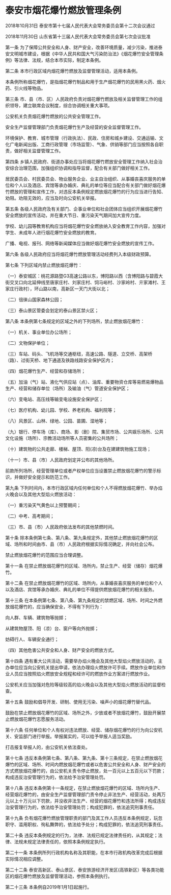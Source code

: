 # 泰安市烟花爆竹燃放管理条例

2018年10月31日 泰安市第十七届人民代表大会常务委员会第十二次会议通过

2018年11月30日 山东省第十三届人民代表大会常务委员会第七次会议批准

<!-- INFO END -->

第一条 为了保障公共安全和人身、财产安全，改善环境质量，减少污染，推进泰安文明城市建设，根据《中华人民共和国大气污染防治法》《烟花爆竹安全管理条例》等法律、法规，结合本市实际，制定本条例。

第二条 本市行政区域内烟花爆竹燃放及监督管理活动，适用本条例。

本条例所称烟花爆竹，是指烟花爆竹制品和用于生产烟花爆竹的民用黑火药、烟火药、引火线等物品。

第三条 市、县（市、区）人民政府负责对烟花爆竹燃放及相关监督管理工作的组织领导，建立联席会议制度，综合协调相关重大事项。

公安机关负责烟花爆竹燃放的公共安全管理工作。

安全生产监督管理部门负责烟花爆竹生产及经营的安全监督管理工作。

环境保护、教育、城市管理（行政执法）、民政、住房和城乡建设、交通运输、文化广电新闻出版、工商行政管理（市场监管）、气象、供销等部门应当按照各自职责，做好相关监督管理工作。

第四条 乡镇人民政府、街道办事处应当将烟花爆竹燃放安全管理工作纳入社会治安综合治理范围，加强组织协调和指导监督，配合有关部门做好相关工作。

居民委员会、村民委员会、物业服务企业、业主自治组织、从事婚丧喜庆服务的单位和个人以及酒店、宾馆等承办婚庆、典礼的单位等应当配合有关部门做好烟花爆竹燃放的管理和宣传工作，对违反本条例规定燃放烟花爆竹的行为应当进行告知、劝阻。劝阻无效的，应当及时向公安机关举报。

第五条 各级人民政府及有关部门、企事业单位和社会团体应当组织开展烟花爆竹安全燃放的宣传活动，并在重大节日、重污染天气期间加大宣传力度。

学校、幼儿园等教育机构应当将烟花爆竹安全燃放纳入安全教育工作内容，加强对学生、未成年人进行烟花爆竹安全燃放的教育。

广播、电视、报刊、网络等新闻媒体应当做好烟花爆竹安全燃放的宣传工作。

第六条 各级人民政府应当将烟花爆竹燃放管理活动经费列入本级财政预算。

第七条 下列区域内禁止燃放烟花爆竹：

（一）泰安城区：桃花源路暨G3高速公路以东，博阳路以西（含博阳路与碧霞大街交叉口向北延伸线至唐家庄村、刘家庄村、饲马峪村、沙家岭村、亓家滩村、王家庄行政村），环山路以南，高新区一天门大街以北；

（二）徂徕山国家森林公园；

（三）泰山景区管委会划定的泰山景区禁火区；

第八条 本条例第七条规定的区域之外的下列场所，禁止燃放烟花爆竹：

（一）机关、事业单位办公场所；

（二）文物保护单位；

（三）车站、码头、飞机场等交通枢纽，高速公路、隧道、立交桥、高架桥（路）、过街天桥、地下通道及铁路线路安全保护区内；

（四）烟花爆竹生产、经营和存储场所；

（五）加油（气）站、液化气供应站（点）、油库、重要物资仓库等易燃易爆物品生产、经营和储存单位（场所）及输油（气）管道安全保护区；

（六）变电站、高压线等输变电设施安全保护区；

（七）医疗机构、幼儿园、学校、养老机构、福利院等；

（八）风景区、山林、绿地、公园、苗圃、湿地等；

（九）银行、停车场（库）、商场、影（剧）院、集贸市场、公共娱乐场所、公共文化设施（场所）、宗教活动场所等人员密集的公共场所；

（十）建筑物的公共走廊、楼梯、屋顶、阳(凉)台及在建建筑物施工现场；

（十一）市、县（市）人民政府划定并公布的其他场所。

前款所列场所，经营管理单位或者产权单位应当设置禁止燃放烟花爆竹的警示标识，并做好安全提示和防范工作。

第九条 下列时间内，本市行政区域内任何单位和个人不得燃放烟花爆竹、举办焰火晚会以及其他大型焰火燃放活动：

（一）重污染天气黄色以上预警期间；

（二）中考、高考期间；

（三）市、县（市）人民政府依法发布的其他禁燃时间。

第十条 除本条例第七条、第八条、第九条规定外，其他禁止燃放烟花爆竹的区域、场所和时间由市、县（市）人民政府根据实际情况确定，并向社会公布。

禁止燃放烟花爆竹的范围应当合理调整。

第十一条 在禁止燃放烟花爆竹的区域、场所内，禁止生产、经营（储存）烟花爆竹。

第十二条 在禁止燃放烟花爆竹的区域、场所内，从事婚丧喜庆服务的单位和个人以及酒店、宾馆等承办婚庆、典礼的单位不得提供燃放烟花爆竹的相关服务。

第十三条 在本条例第七条、第八条、第九条规定的禁燃区域、场所、时间之外燃放烟花爆竹的，应当确保安全，不得有下列行为：

向人群、车辆、建筑物等抛掷；

从建筑物屋顶、阳（凉）台、窗户等向外抛掷；

妨碍行人、车辆安全通行；

（四）其他危害公共安全和人身、财产安全的燃放方式。

第十四条 遇有重大公共活动，需要举办焰火晚会及其他大型焰火燃放活动的，主办单位应当向公安机关提出申请，依法办理焰火燃放许可手续。燃放作业单位和作业人员应当按照焰火燃放安全规程和经许可的燃放作业方案进行燃放作业。

公安机关应当加强对危险等级较高的焰火晚会以及其他大型焰火燃放活动的监督检查。

第十五条 鼓励和倡导开发、研制、使用无污染、噪声小的烟花爆竹替代品。

鼓励在禁止燃放烟花爆竹的区域、场所之外，少放或者不放烟花爆竹，鼓励开展禁止燃放烟花爆竹志愿服务活动。

第十六条 任何单位和个人有权对违法燃放、经营、储存烟花爆竹的行为向公安机关、安监部门进行举报。举报属实的，可以给予举报人适当奖励。

打击报复举报人的，由公安机关依法查处。

第十七条 违反本条例第七条、第八条、第九条、第十三条规定，在禁止燃放烟花爆竹的区域、场所、时间内燃放烟花爆竹或者以危害公共安全和人身、财产安全的方式燃放烟花爆竹的，由公安机关责令停止燃放，处一百元以上五百元以下罚款；构成违反治安管理行为的，依法给予治安管理处罚。

第十八条 违反本条例第十一条规定，在禁止燃放烟花爆竹的区域、场所内生产、经营烟花爆竹的，由安全生产监督管理部门责令停止非法生产、经营活动，处两万元以上十万元以下罚款，并没收非法生产、经营的烟花爆竹和违法所得；构成违反治安管理行为的，依法给予治安管理处罚；构成犯罪的，依法追究刑事责任。

第十九条 负有烟花爆竹燃放管理职责的部门及其工作人员违反本条例规定，玩忽职守、滥用职权、徇私舞弊的，依法给予处分；构成犯罪的，依法追究刑事责任。

第二十条 违反本条例规定的行为，法律、法规已规定法律责任的，从其规定；法律、法规未规定法律责任的，依照本条例规定执行。

第二十一条 本条例所列行政机构名称及其职能，在本市行政机构改革完成后根据实际情况相应调整。

第二十二条 泰安高新区、泰山景区、泰安旅游经济开发区(高铁新区）等各类功能区的烟花爆竹燃放及监督管理活动，参照本条例执行。

第二十三条 本条例自2019年1月1日起施行。